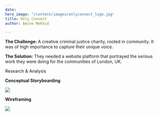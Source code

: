 ```yaml
---
date: 
hero_image: "/content/images/onlyconnect_logo.jpg"
title: Only Connect
author: Amine Mekhid

---
```

**The Challenge:** A creative criminal justice charity, rooted in community. It was of high importance to capture their unique voice.

**The Solution:** They needed a website platform that portrayed the serious work they were doing for the communities of London, UK.

Research & Analysis 

**Conceptual Storyboarding**

![](/content/images/img_3565.JPG)

**Wireframing**

![](/content/images/img_3570.JPG)